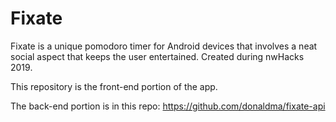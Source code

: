 # Fixate
Fixate is a unique pomodoro timer for Android devices that involves a neat social aspect that keeps the user entertained. Created during nwHacks 2019.

This repository is the front-end portion of the app.

The back-end portion is in this repo:
https://github.com/donaldma/fixate-api
